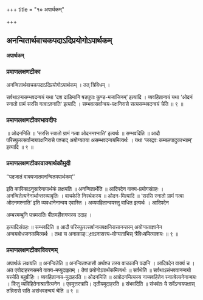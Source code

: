 +++
title = "१० अपार्थकम्"

+++


## अनन्वितार्थवाचकपदाऽदिप्रयोगोऽपार्थकम्

**अपार्थकम्** 

### **प्रमाणलक्षणटीका**

अनन्वितार्थवाचकपदाऽदिप्रयोगोऽपार्थकम् । तत् त्रिविधम् ।

सर्वथाऽप्यसम्भवदन्वयं यथा ‘दश दाडिमानि षडपूपाः कुण्ड-मजाजिनम्’ इत्यादि । व्यवहितान्वयं यथा ‘ओदनं स्नातो ग्रामं सरसि गत्वाऽश्नाति’ इत्यादि । सम्भवत्सर्वान्वय-पक्षनिरासे सत्यसम्भवदन्वयं चेति ॥ ९ ॥

### **प्रमाणलक्षणटीकाभावदीपः**

॥ ओदनमिति ॥ ‘सरसि स्त्रातो ग्रामं गत्वा ओदनमश्नाति’ इत्यर्थः ॥ सम्भवदिति ॥ आदौ परिस्फुरत्सर्वान्वयपक्षनिरासे पश्चाद् अयोग्यतया असम्भवदन्वयमित्यर्थः । यथा ‘जरद्रवः कम्बलपादुकाभ्याम्’ इत्यादि ॥ ९ ॥

### **प्रमाणलक्षणटीकावाक्यार्थकौमुदी**

‘‘पदजातं वाक्यजातमनन्वितमपार्थकम्’’

इति कारिकाऽनुसारेणापार्थकं लक्षयति ॥ अनन्वितार्थेति ॥ आदिपदेन वाक्य-प्रयोगसंग्रहः । अनन्वितेत्यनेनार्थान्तरव्यावृतिः । वाचकेति निरर्थकस्य ॥ ओदन-मित्यादि ॥ ‘सरसि स्नातो ग्रामं गत्वा ओदनमश्नाति’ इति व्यवधानेनान्वय एवास्ति । अव्यवहितान्वयस्तु बाधित इत्यर्थः । आदिपदेन

अम्बरमम्बुनि पत्रमरातिः पीतमहीशगणस्य ददाह ।

इत्यादिसंग्रहः ॥ सम्भवदिति ॥ आदौ परिस्फुरत्सर्वान्वयपक्षनिरासानन्तरम् अयोग्यताज्ञानेन अन्वयबोधजनकमित्यर्थः । तथा च अनाकाङ््क्षाऽनासत्त्य-योग्यताभिस् त्रैविध्यमित्याशयः ॥ ९ ॥

### **प्रमाणलक्षणटीकाविवरणम्**

अपार्थकं लक्षयति ॥ अनन्वितेति ॥ अनन्वितश्चासौ अर्थश्च तस्य वाचकानि पदानि । आदिपदेन वाक्यं च । अत एवोदाहरणसमये वाक्य-मप्युदाहृतम् । तेषां प्रयोगोऽपार्थकमित्यर्थः ॥ सर्वथेति ॥ सर्वथाऽसंभववानन्वयो यस्येति बहुव्रीहिः । व्यवहितान्वय-मुदाहरति ॥ ओदनमिति ॥ अत्रोदनमित्यस्य नाव्यवहितेन स्नात्वेत्यनेनान्वयः । किंतु व्यविहितेनाश्रातीत्यनेन । एवमुत्तरत्रापि। तृतीयमुदाहरति ॥ संभवदिति ॥ संभवंतः ये सर्वेऽन्वयपक्षास् तन्निरासे सति असंभवदन्वयं चेति ॥ ९ ॥

